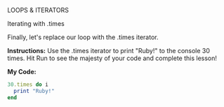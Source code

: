 LOOPS & ITERATORS

Iterating with .times

Finally, let's replace our loop with the .times iterator.

**Instructions:**
Use the .times iterator to print "Ruby!" to the console 30 times. Hit Run to see the majesty of your code and complete this lesson!

**My Code:**
```Ruby
30.times do i
  print "Ruby!"
end
```
